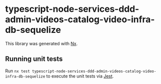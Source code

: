 # typescript-node-services-ddd-admin-videos-catalog-video-infra-db-sequelize

This library was generated with [Nx](https://nx.dev).

## Running unit tests

Run `nx test typescript-node-services-ddd-admin-videos-catalog-video-infra-db-sequelize` to execute the unit tests via [Jest](https://jestjs.io).

